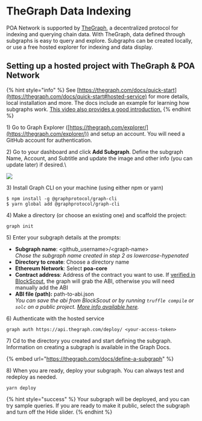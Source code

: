 # TheGraph Data Indexing

POA Network is supported by [TheGraph](https://thegraph.com), a decentralized protocol for indexing and querying chain data. With TheGraph, data defined through subgraphs is easy to query and explore. Subgraphs can be created locally, or use a free hosted explorer for indexing and data display.&#x20;

## Setting up a hosted project with TheGraph & POA Network

{% hint style="info" %}
See [https://thegraph.com/docs/quick-start](https://thegraph.com/docs/quick-start#hosted-service) for more details, local installation and more. The docs include an example for learning how subgraphs work.  [This video also provides a good introduction.](https://thegraph.com/hackathons/2019/12)
{% endhint %}

1\) Go to Graph Explorer ([https://thegraph.com/explorer/](https://thegraph.com/explorer/)) and setup an account. You will need a GitHub account for authentication.&#x20;

2\) Go to your dashboard and click **Add Subgraph**. Define the subgraph Name, Account, and Subtitle and update the image and other info (you can update later) if desired.\


![](../.gitbook/assets/create-a-subgraph.png)

3\) Install Graph CLI on your machine (using either npm or yarn)

```
$ npm install -g @graphprotocol/graph-cli
$ yarn global add @graphprotocol/graph-cli

```

4\) Make a directory (or choose an existing one) and scaffold the project:

```
graph init
```

5\) Enter your subgraph details at the prompts:

* **Subgraph name**: \<github\_username>/\<graph-name> \
  _Chose the subgraph name created in step 2 as lowercase-hypenated_&#x20;
* **Directory to create**: Choose a directory name
* **Ethereum Network**: Select **poa-core**
* **Contract address**: Address of the contract you want to use. If [verified in BlockScout](https://docs.blockscout.com/for-users/smart-contract-interaction/verifying-a-smart-contract), the graph will grab the ABI, otherwise you will need manually add the ABI
* &#x20;**ABI file (path):** path-to-abi.json\
  _You can save the abi from BlockScout or by running `truffle compile` or `solc` on a public project._ [_More info available here_](https://thegraph.com/docs/define-a-subgraph#the-subgraph-manifest)_._

6\)  Authenticate with the hosted service

```
graph auth https://api.thegraph.com/deploy/ <your-access-token>
```

7\) Cd to the directory you created and start defining the subgraph. Information on creating a subgraph is available in the Graph Docs.

{% embed url="https://thegraph.com/docs/define-a-subgraph" %}

8\) When you are ready, deploy your subgraph. You can always test and redeploy as needed.&#x20;

```
yarn deploy
```

{% hint style="success" %}
Your subgraph will be deployed, and you can try sample queries. If you are ready to make it public, select the subgraph and turn off the Hide slider.
{% endhint %}
